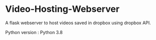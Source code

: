 # Video-Hosting-Webserver
A flask webserver to host videos saved in dropbox using dropbox API.

Python version : Python 3.8

